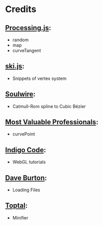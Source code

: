 # Credits

## [Processing.js](https://github.com/processing-js/processing-js):
- random
- map
- curveTangent

## [ski.js](https://github.com/thelegendski/ski.js/):
- Snippets of vertex system

## [Soulwire](http://jsfiddle.net/user/soulwire/fiddles/):
- Catmull-Rom spline to Cubic Bézier

## [Most Valuable Professionals](https://www.mvps.org/):
- curvePoint

## [Indigo Code](https://www.youtube.com/@IndigoCode):
- WebGL tutorials

## [Dave Burton](https://stackoverflow.com/users/562862/dave-burton):
- Loading Files

## [Toptal](https://www.toptal.com/developers/javascript-minifier):
- Minifier
